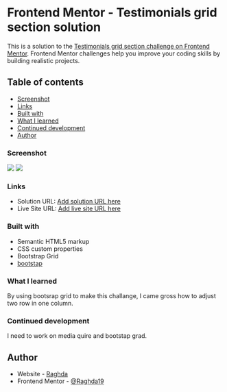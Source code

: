 # Frontend Mentor - Testimonials grid section solution

This is a solution to the [Testimonials grid section challenge on Frontend Mentor](https://www.frontendmentor.io/challenges/testimonials-grid-section-Nnw6J7Un7). Frontend Mentor challenges help you improve your coding skills by building realistic projects. 

## Table of contents

  - [Screenshot](#screenshot)
  - [Links](#links)
  - [Built with](#built-with)
  - [What I learned](#what-i-learned)
  - [Continued development](#continued-development)
  - [Author](#author)


### Screenshot

![](Screenshoot./Desktop.jpg)
![](Screenshoot./Mobile.jpg)


### Links

- Solution URL: [Add solution URL here](https://github.com/Raghda19/Testimonials-grid-section.git)
- Live Site URL: [Add live site URL here](https://your-live-site-url.com)


### Built with

- Semantic HTML5 markup
- CSS custom properties
- Bootstrap Grid
- [bootstap](https://getbootstrap.com/) 


### What I learned

By using bootsrap grid to make this challange, I came gross how to adjust two row in one column.


### Continued development

I need to work on media quire and bootstap grad.


## Author

- Website - [Raghda](file:///C:/Users/HP/Desktop/Challenging%20Project/testimonials-grid-section-main/challange3.html/index.html)
- Frontend Mentor - [@Raghda19](https://www.frontendmentor.io/profile/Raghda19)



